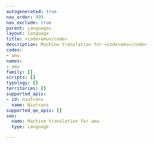 ```yaml
---
autogenerated: true
nav_order: 999
nav_exclude: true
parent: Languages
layout: language
title: <code>amu</code>
description: Machine translation for <code>amu</code>
codes:
- amu
names:
- amu
family: []
scripts: []
typology: []
territories: []
supported_apis:
- id: niutrans
  name: Niutrans
supported_qe_apis: []
seo:
  name: Machine translation for amu
  type: Language

---
```


